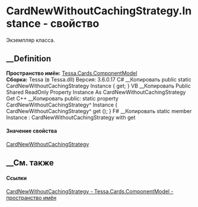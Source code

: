 # CardNewWithoutCachingStrategy.Instance - свойство
Экземпляр класса.
##  __Definition
 **Пространство имён:**
[Tessa.Cards.ComponentModel](N_Tessa_Cards_ComponentModel.htm)  
 **Сборка:** Tessa (в Tessa.dll) Версия: 3.6.0.17
C# __Копировать
     public static CardNewWithoutCachingStrategy Instance { get; }
VB __Копировать
     Public Shared ReadOnly Property Instance As CardNewWithoutCachingStrategy
    	Get
C++ __Копировать
     public:
    static property CardNewWithoutCachingStrategy^ Instance {
    	CardNewWithoutCachingStrategy^ get ();
    }
F# __Копировать
     static member Instance : CardNewWithoutCachingStrategy with get
#### Значение свойства
[CardNewWithoutCachingStrategy](T_Tessa_Cards_ComponentModel_CardNewWithoutCachingStrategy.htm)
##  __См. также
#### Ссылки
[CardNewWithoutCachingStrategy -
](T_Tessa_Cards_ComponentModel_CardNewWithoutCachingStrategy.htm)
[Tessa.Cards.ComponentModel - пространство
имён](N_Tessa_Cards_ComponentModel.htm)
